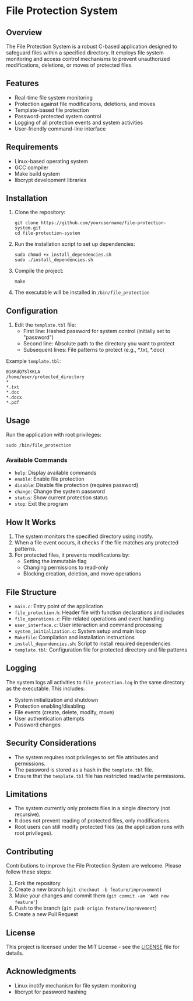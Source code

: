 # File Protection System

## Overview

The File Protection System is a robust C-based application designed to safeguard files within a specified directory. It employs file system monitoring and access control mechanisms to prevent unauthorized modifications, deletions, or moves of protected files.

## Features

- Real-time file system monitoring
- Protection against file modifications, deletions, and moves
- Template-based file protection
- Password-protected system control
- Logging of all protection events and system activities
- User-friendly command-line interface

## Requirements

- Linux-based operating system
- GCC compiler
- Make build system
- libcrypt development libraries

## Installation

1. Clone the repository:
   ```
   git clone https://github.com/yourusername/file-protection-system.git
   cd file-protection-system
   ```

2. Run the installation script to set up dependencies:
   ```
   sudo chmod +x install_dependencies.sh
   sudo ./install_dependencies.sh
   ```

3. Compile the project:
   ```
   make
   ```

4. The executable will be installed in `/bin/file_protection`

## Configuration

1. Edit the `template.tbl` file:
   - First line: Hashed password for system control (initially set to "password")
   - Second line: Absolute path to the directory you want to protect
   - Subsequent lines: File patterns to protect (e.g., *.txt, *.doc)

Example `template.tbl`:
```
018RdQ7SlKKLA
/home/user/protected_directory
*
*.txt
*.doc
*.docx
*.pdf
```

## Usage

Run the application with root privileges:

```
sudo /bin/file_protection
```

### Available Commands

- `help`: Display available commands
- `enable`: Enable file protection
- `disable`: Disable file protection (requires password)
- `change`: Change the system password
- `status`: Show current protection status
- `stop`: Exit the program

## How It Works

1. The system monitors the specified directory using inotify.
2. When a file event occurs, it checks if the file matches any protected patterns.
3. For protected files, it prevents modifications by:
   - Setting the immutable flag
   - Changing permissions to read-only
   - Blocking creation, deletion, and move operations

## File Structure

- `main.c`: Entry point of the application
- `file_protection.h`: Header file with function declarations and includes
- `file_operations.c`: File-related operations and event handling
- `user_interface.c`: User interaction and command processing
- `system_initialization.c`: System setup and main loop
- `Makefile`: Compilation and installation instructions
- `install_dependencies.sh`: Script to install required dependencies
- `template.tbl`: Configuration file for protected directory and file patterns

## Logging

The system logs all activities to `file_protection.log` in the same directory as the executable. This includes:

- System initialization and shutdown
- Protection enabling/disabling
- File events (create, delete, modify, move)
- User authentication attempts
- Password changes

## Security Considerations

- The system requires root privileges to set file attributes and permissions.
- The password is stored as a hash in the `template.tbl` file.
- Ensure that the `template.tbl` file has restricted read/write permissions.

## Limitations

- The system currently only protects files in a single directory (not recursive).
- It does not prevent reading of protected files, only modifications.
- Root users can still modify protected files (as the application runs with root privileges).

## Contributing

Contributions to improve the File Protection System are welcome. Please follow these steps:

1. Fork the repository
2. Create a new branch (`git checkout -b feature/improvement`)
3. Make your changes and commit them (`git commit -am 'Add new feature'`)
4. Push to the branch (`git push origin feature/improvement`)
5. Create a new Pull Request

## License

This project is licensed under the MIT License - see the [LICENSE](LICENSE) file for details.

## Acknowledgments

- Linux inotify mechanism for file system monitoring
- libcrypt for password hashing
